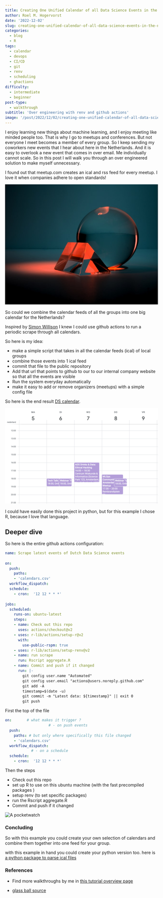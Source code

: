 ```yaml
---
title: Creating One Unified Calendar of all Data Science Events in the Netherlands
author: Roel M. Hogervorst
date: '2022-12-02'
slug: creating-one-unified-calendar-of-all-data-science-events-in-the-netherlands
categories:
  - blog
  - R
tags:
  - calendar
  - devops
  - CI/CD
  - git
  - renv
  - scheduling
  - ghactions
difficulty:
  - intermediate
  - beginner
post-type:
  - walkthrough
subtitle: 'Over engineering with renv and github actions'
image: '/post/2022/12/02/creating-one-unified-calendar-of-all-data-science-events-in-the-netherlands/michael-dziedzic-gEN5Btvf2Eg-unsplash.jpg'
---
```


<!-- content -->

I enjoy learning new things about machine learning, and I enjoy meeting like minded people too. That is why I go to meetups and conferences.
But not everyone I meet becomes a member of every group. So I keep sending my coworkers new events that I hear about here in the Netherlands. And it is easy to overlook a new event that comes in over email. Me individually cannot scale. So in this post I will walk you through an 
 over engineered solution to make myself unnecessary. 


I found out that meetup.com creates an ical and rss feed for every meetup. I love it when companies adhere to open standards!

![](michael-dziedzic-gEN5Btvf2Eg-unsplash.jpg)

So could we combine the calendar feeds of all the groups into one big calendar for the Netherlands?

Inspired by [Simon Willison](https://simonwillison.net/2020/Oct/9/git-scraping/) I knew I could use github actions to run a periodic scrape through all calendars. 

So here is my idea:
- make a simple script that takes in all the calendar feeds (ical) of local groups
- combine those events into 1 ical feed
- commit that file to the public repository
- Add that url that points to github  to our to our internal company website so that all the events are visible
- Run the system everyday automatically
- make it easy to add or remove organizers (meetups) with a simple config file

So here is the end result [DS calendar](https://github.com/RMHogervorst/ds_calendar "my github project").

![calendar view](calendar-view.png)


I could have easily done this project in python, but for this example I chose R, because I love that language. 

## Deeper dive
So here is the entire github actions configuration:

```yaml
name: Scrape latest events of Dutch Data Science events

on:
  push:
    paths:
    - 'calendars.csv'
  workflow_dispatch:
  schedule:
    - cron:  '12 12 * * *'

jobs:
  scheduled:
    runs-on: ubuntu-latest
    steps:
    - name: Check out this repo
      uses: actions/checkout@v2
    - uses: r-lib/actions/setup-r@v2
      with:
        use-public-rspm: true
    - uses: r-lib/actions/setup-renv@v2
    - name: run scrape
      run: Rscript aggregate.R
    - name: Commit and push if it changed
      run: |-
        git config user.name "Automated"
        git config user.email "actions@users.noreply.github.com"
        git add -A
        timestamp=$(date -u)
        git commit -m "Latest data: ${timestamp}" || exit 0
        git push

```


First the top of the file

```yaml
on:       # what makes it trigger ?
					# - on push events
  push:   
    paths: # but only where specifically this file changed
    - 'calendars.csv'
  workflow_dispatch: 
  			# - on a schedule
  schedule:
    - cron:  '12 12 * * *'
```

Then the steps

* Check out this repo
* set up R to use on this ubuntu machine (with the fast precompiled packages )   
* setup renv (to set specific packages)
* run the Rscript aggregate.R 
* Commit and push if it changed

![A pocketwatch](img/rinprod/horloge_small.png)

### Concluding
So with this example you could create your own selection of calendars
and combine them together into one feed for your group. 

with this example in hand you could create your python version too. 
here is [a python package to parse ical files](https://github.com/ics-py/ics-py)


### References
- Find more walkthroughs by me in [this tutorial overview page](https://blog.rmhogervorst.nl/post-type/walkthrough/)

- [glass ball source](https://unsplash.com/photos/gEN5Btvf2Eg)
